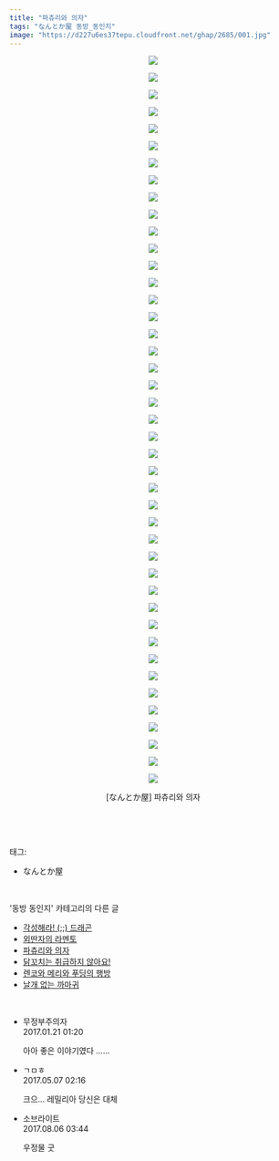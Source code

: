 ```yaml
---
title: "파츄리와 의자"
tags: "なんとか屋 동방_동인지"
image: "https://d227u6es37tepu.cloudfront.net/ghap/2685/001.jpg"
---
```

<div class="article">
<p style="text-align: center; clear: none; float: none;"><img src="{{ site.imgserver6 }}/ghap/2685/001.jpg"/></p>
<p style="text-align: center; clear: none; float: none;"><img src="{{ site.imgserver6 }}/ghap/2685/002.jpg"/></p>
<p style="text-align: center; clear: none; float: none;"><img src="{{ site.imgserver6 }}/ghap/2685/003.jpg"/></p>
<p style="text-align: center; clear: none; float: none;"><img src="{{ site.imgserver6 }}/ghap/2685/004.jpg"/></p>
<p style="text-align: center; clear: none; float: none;"><img src="{{ site.imgserver6 }}/ghap/2685/005.jpg"/></p>
<p style="text-align: center; clear: none; float: none;"><img src="{{ site.imgserver6 }}/ghap/2685/006.jpg"/></p>
<p style="text-align: center; clear: none; float: none;"><img src="{{ site.imgserver6 }}/ghap/2685/007.jpg"/></p>
<p style="text-align: center; clear: none; float: none;"><img src="{{ site.imgserver6 }}/ghap/2685/008.jpg"/></p>
<p style="text-align: center; clear: none; float: none;"><img src="{{ site.imgserver6 }}/ghap/2685/009.jpg"/></p>
<p style="text-align: center; clear: none; float: none;"><img src="{{ site.imgserver6 }}/ghap/2685/010.jpg"/></p>
<p style="text-align: center; clear: none; float: none;"><img src="{{ site.imgserver6 }}/ghap/2685/011.jpg"/></p>
<p style="text-align: center; clear: none; float: none;"><img src="{{ site.imgserver6 }}/ghap/2685/012.jpg"/></p>
<p style="text-align: center; clear: none; float: none;"><img src="{{ site.imgserver6 }}/ghap/2685/013.jpg"/></p>
<p style="text-align: center; clear: none; float: none;"><img src="{{ site.imgserver6 }}/ghap/2685/014.jpg"/></p>
<p style="text-align: center; clear: none; float: none;"><img src="{{ site.imgserver6 }}/ghap/2685/015.jpg"/></p>
<p style="text-align: center; clear: none; float: none;"><img src="{{ site.imgserver6 }}/ghap/2685/016.jpg"/></p>
<p style="text-align: center; clear: none; float: none;"><img src="{{ site.imgserver6 }}/ghap/2685/017.jpg"/></p>
<p style="text-align: center; clear: none; float: none;"><img src="{{ site.imgserver6 }}/ghap/2685/018.jpg"/></p>
<p style="text-align: center; clear: none; float: none;"><img src="{{ site.imgserver6 }}/ghap/2685/019.jpg"/></p>
<p style="text-align: center; clear: none; float: none;"><img src="{{ site.imgserver6 }}/ghap/2685/020.jpg"/></p>
<p style="text-align: center; clear: none; float: none;"><img src="{{ site.imgserver6 }}/ghap/2685/021.jpg"/></p>
<p style="text-align: center; clear: none; float: none;"><img src="{{ site.imgserver6 }}/ghap/2685/022.jpg"/></p>
<p style="text-align: center; clear: none; float: none;"><img src="{{ site.imgserver6 }}/ghap/2685/023.jpg"/></p>
<p style="text-align: center; clear: none; float: none;"><img src="{{ site.imgserver6 }}/ghap/2685/024.jpg"/></p>
<p style="text-align: center; clear: none; float: none;"><img src="{{ site.imgserver6 }}/ghap/2685/025.jpg"/></p>
<p style="text-align: center; clear: none; float: none;"><img src="{{ site.imgserver6 }}/ghap/2685/026.jpg"/></p>
<p style="text-align: center; clear: none; float: none;"><img src="{{ site.imgserver6 }}/ghap/2685/027.jpg"/></p>
<p style="text-align: center; clear: none; float: none;"><img src="{{ site.imgserver6 }}/ghap/2685/028.jpg"/></p>
<p style="text-align: center; clear: none; float: none;"><img src="{{ site.imgserver6 }}/ghap/2685/029.jpg"/></p>
<p style="text-align: center; clear: none; float: none;"><img src="{{ site.imgserver6 }}/ghap/2685/030.jpg"/></p>
<p style="text-align: center; clear: none; float: none;"><img src="{{ site.imgserver6 }}/ghap/2685/031.jpg"/></p>
<p style="text-align: center; clear: none; float: none;"><img src="{{ site.imgserver6 }}/ghap/2685/032.jpg"/></p>
<p style="text-align: center; clear: none; float: none;"><img src="{{ site.imgserver6 }}/ghap/2685/033.jpg"/></p>
<p style="text-align: center; clear: none; float: none;"><img src="{{ site.imgserver6 }}/ghap/2685/034.jpg"/></p>
<p style="text-align: center; clear: none; float: none;"><img src="{{ site.imgserver6 }}/ghap/2685/035.jpg"/></p>
<p style="text-align: center; clear: none; float: none;"><img src="{{ site.imgserver6 }}/ghap/2685/036.jpg"/></p>
<p style="text-align: center; clear: none; float: none;"><img src="{{ site.imgserver6 }}/ghap/2685/037.jpg"/></p>
<p style="text-align: center; clear: none; float: none;"><img src="{{ site.imgserver6 }}/ghap/2685/038.jpg"/></p>
<p style="text-align: center; clear: none; float: none;"><img src="{{ site.imgserver6 }}/ghap/2685/039.jpg"/></p>
<p style="text-align: center; clear: none; float: none;"><img src="{{ site.imgserver6 }}/ghap/2685/040.jpg"/></p>
<p style="text-align: center; clear: none; float: none;"><img src="{{ site.imgserver6 }}/ghap/2685/041.jpg"/></p>
<p style="text-align: center; clear: none; float: none;"><img src="{{ site.imgserver6 }}/ghap/2685/042.jpg"/></p>
<p style="text-align: center; clear: none; float: none;"><img src="{{ site.imgserver6 }}/ghap/2685/043.jpg"/></p>
<p style="text-align: center; clear: none; float: none;">[なんとか屋] 파츄리와 의자</p>
<p><br/></p>
</div><br/>
<div class="tagTrail">
<p>태그: </p>
<ul>
<li>なんとか屋</li>
</ul>
</div><br/>
<div class="another">
<p>'동방 동인지' 카테고리의 다른 글</p>
<ul>
<li><a href="/ghap_2687">각성해라! (;;) 드래곤</a></li>
<li><a href="/ghap_2686">외딴자의 라멘토</a></li>
<li><a href="/ghap_2685">파츄리와 의자</a></li>
<li><a href="/ghap_2684">닭꼬치는 취급하지 않아요!</a></li>
<li><a href="/ghap_2683">렌코와 메리와 푸딩의 행방</a></li>
<li><a href="/ghap_2680">날개 없는 까마귀</a></li>
</ul>
</div><br/>
<div class="cb_module cb_fluid">
<div class="cb_wrt cb_profile">
<div class="comment">
<ul>
<li class="cb_thumb_off" id="comment14896550">
<div class="cb_comment_area">
<div class="cb_info_area">
<div class="cb_section">
<span class="cb_nick_name">무정부주의자</span>
</div>
<div class="cb_section">
<span class="cb_date">2017.01.21 01:20 </span>
</div>
</div>
<div class="cb_dsc_comment">
<p class="cb_dsc">
											아아 좋은 이야기였다 ......
										</p>
</div>
</div></li>
<li class="cb_thumb_off" id="comment14982458">
<div class="cb_comment_area">
<div class="cb_info_area">
<div class="cb_section">
<span class="cb_nick_name">ㄱㅁㅎ</span>
</div>
<div class="cb_section">
<span class="cb_date">2017.05.07 02:16 </span>
</div>
</div>
<div class="cb_dsc_comment">
<p class="cb_dsc">
											크으... 레밀리아 당신은 대체
										</p>
</div>
</div></li>
<li class="cb_thumb_off" id="comment15052914">
<div class="cb_comment_area">
<div class="cb_info_area">
<div class="cb_section">
<span class="cb_nick_name">소브라이트</span>
</div>
<div class="cb_section">
<span class="cb_date">2017.08.06 03:44 </span>
</div>
</div>
<div class="cb_dsc_comment">
<p class="cb_dsc">
											우정물 굿
										</p>
</div>
</div></li>
</ul>
</div>
</div><!-- commentList close -->
</div><br/>
